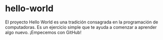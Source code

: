 # hello-world
El proyecto Hello World es una tradición consagrada en la programación de computadoras. Es un ejercicio simple que te ayuda a comenzar a aprender algo nuevo. ¡Empecemos con GitHub!
